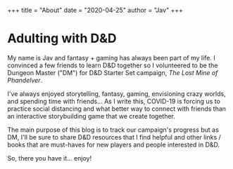 +++
title = "About"
date = "2020-04-25"
author = "Jav"
+++

# Adulting with D&D

My name is Jav and fantasy + gaming has always been part of my life. I convinced a few friends to learn D&D together so I volunteered to be the Dungeon Master ("DM") for D&D Starter Set campaign, _The Lost Mine of Phandelver_.

I've always enjoyed storytelling, fantasy, gaming, envisioning crazy worlds, and spending time with friends... As I write this, COVID-19 is forcing us to practice social distancing and what better way to connect with friends than an interactive storybuilding game that we create together.

The main purpose of this blog is to track our campaign's progress but as DM, I'll be sure to share D&D resources that I find helpful and other links / books that are must-haves for new players and people interested in D&D.

So, there you have it... enjoy!